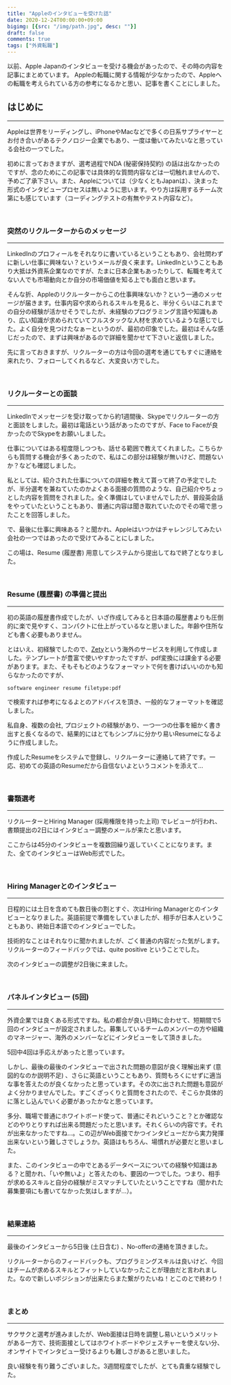 ```yaml
---
title: "Appleのインタビューを受けた話"
date: 2020-12-24T00:00:00+09:00
bigimg: [{src: "/img/path.jpg", desc: ""}]
draft: false
comments: true
tags: ["外資転職"]
---
```


以前、Apple Japanのインタビューを受ける機会があったので、その時の内容を記事にまとめています。
Appleの転職に関する情報が少なかったので、Appleへの転職を考えられている方の参考になるかと思い、記事を書くことにしました。

<!--more-->

## はじめに
-------

Appleは世界をリーディングし、iPhoneやMacなどで多くの日系サプライヤーとお付き合いがあるテクノロジー企業でもあり、一度は働いてみたいなと思っている会社の一つでした。

初めに言っておきますが、選考過程でNDA (秘密保持契約) の話は出なかったのですが、念のためにこの記事では具体的な質問内容などは一切触れませんので、予めご了承下さい。また、Appleについては（少なくともJapanは）、決まった形式のインタビュープロセスは無いように思います。やり方は採用するチーム次第にも感じています（コーディングテストの有無やテスト内容など）。

<br>

### 突然のリクルーターからのメッセージ
-------

LinkedInのプロフィールをそれなりに書いているということもあり、会社問わずに新しい仕事に興味ない？というメールが良く来ます。LinkedInということもあり大抵は外資系企業なのですが、たまに日本企業もあったりして、転職を考えてない人でも市場動向とか自分の市場価値を知る上でも面白と思います。

そんな折、Appleのリクルーターからこの仕事興味ないか？という一通のメッセージが届きます。仕事内容や求められるスキルを見ると、半分くらいはこれまでの自分の経験が活かせそうでしたが、未経験のプログラミング言語や知識もあり、広い知識が求められていてフルスタックな人材を求めているような感じでした。よく自分を見つけたなぁーというのが、最初の印象でした。最初はそんな感じだったので、まずは興味があるので詳細を聞かせて下さいと返信しました。

先に言っておきますが、リクルーターの方は今回の選考を通じてもすぐに連絡を来れたり、フォローしてくれるなど、大変良い方でした。

<br>


### リクルーターとの面談
-------

LinkedInでメッセージを受け取ってから約1週間後、Skypeでリクルーターの方と面談をしました。最初は電話という話があったのですが、Face to Faceが良かったのでSkypeをお願いしました。

仕事についてはある程度隠しつつも、話せる範囲で教えてくれました。こちらからも質問する機会が多くあったので、私はこの部分は経験が無いけど、問題ないか？なども確認しました。

私としては、紹介された仕事についての詳細を教えて貰って終了の予定でしたが、半分選考を兼ねていたのかよくある面接の質問のような、自己紹介やちょっとした内容を質問をされました。全く準備はしていませんでしたが、普段英会話をやっていたということもあり、普通に内容は聞き取れていたのでその場で思ったことを回答しました。

で、最後に仕事に興味ある？と聞かれ、Appleはいつかはチャレンジしてみたい会社の一つではあったので受けてみることにしました。

この場は、Resume (履歴書) 用意してシステムから提出してねで終了となりました。

<br>

### Resume (履歴書) の準備と提出
-------

初の英語の履歴書作成でしたが、いざ作成してみると日本語の履歴書よりも圧倒的に楽で見やすく、コンパクトに仕上がっているなと思いました。年齢や住所なども書く必要もありません。

とはいえ、初経験でしたので、[Zety](https://zety.com/)という海外のサービスを利用して作成しました。テンプレートが豊富で使いやすかったですが、pdf変換には課金する必要があります。また、そもそもどのようなフォーマットで何を書けばいいのかも知らなかったのですが、

```
software engineer resume filetype:pdf
```

で検索すれば参考になるよとのアドバイスを頂き、一般的なフォーマットを確認しました。

私自身、複数の会社, プロジェクトの経験があり、一つ一つの仕事を細かく書き出すと長くなるので、結果的にはとてもシンプルに分かり易いResumeになるように作成しました。

作成したResumeをシステムで登録し、リクルーターに連絡して終了です。一応、初めての英語のResumeだから自信ないよというコメントを添えて…

<br>

### 書類選考
-------

リクルーターとHiring Manager (採用権限を持った上司) でレビューが行われ、書類提出の2日にはインタビュー調整のメールが来たと思います。

ここからは45分のインタビューを複数回繰り返していくことになります。また、全てのインタビューはWeb形式でした。

<br>

### Hiring Managerとのインタビュー
-------

日程的には土日を含めても数日後の割とすぐ、次はHiring Managerとのインタビューとなりました。英語前提で準備をしていましたが、相手が日本人ということもあり、終始日本語でのインタビューでした。

技術的なことはそれなりに聞かれましたが、ごく普通の内容だった気がします。リクルーターのフィードバックでは、quite positive ということでした。

次のインタビューの調整が2日後に来ました。

<br>

### パネルインタビュー (5回)
-------

外資企業では良くある形式ですね。私の都合が良い日時に合わせて、短期間で5回のインタビューが設定されました。募集しているチームのメンバーの方や組織のマネージャー、海外のメンバーなどにインタビューをして頂きました。

5回中4回は手応えがあったと思っています。

しかし、最後の最後のインタビューで出された問題の意図が良く理解出来ず (意図的なのか説明不足) 、さらに英語ということもあり、質問もろくにせずに適当な事を答えたのが良くなかったと思っています。その次に出された問題も意図がよく分かりませんでした。すごくざっくりと質問をされたので、そこらか具体的に落とし込んでいく必要があったかなと思っています。

多分、職場で普通にホワイトボード使って、普通にそれどいうこと？とか確認などのやりとりすれば出来る問題だったと思います。それくらいの内容です。それが出来なかったですね…。この辺がWeb面接でかつインタビューだから実力発揮出来ないという難しさでしょうか。英語はもちろん、場慣れが必要だと思いました。

また、このインタビューの中でとあるデータベースについての経験や知識はある？と聞かれ、「いや無いよ」と答えたのも、要因の一つでした。つまり、相手が求めるスキルと自分の経験がミスマッチしていたということですね（聞かれた募集要項にも書いてなかった気はしますが…）。

<br>

### 結果連絡
-------

最後のインタビューから5日後 (土日含む) 、No-offerの連絡を頂きました。

リクルーターからのフィードバックも、プログラミングスキルは良いけど、今回はチームが求めるスキルとフィットしていなかったことが理由だと言われました。なので新しいポジションが出来たらまた繋がりたいね！とこのとで終わり！

<br>

### まとめ
-------

サクサクと選考が進みましたが、Web面接は日時を調整し易いというメリットがある一方で、技術面接としてはホワイトボードやジェスチャーを使えない分、オンサイトでインタビュー受けるよりも難しさがあると思いました。

良い経験を有り難うございました。3週間程度でしたが、とても貴重な経験でした。
